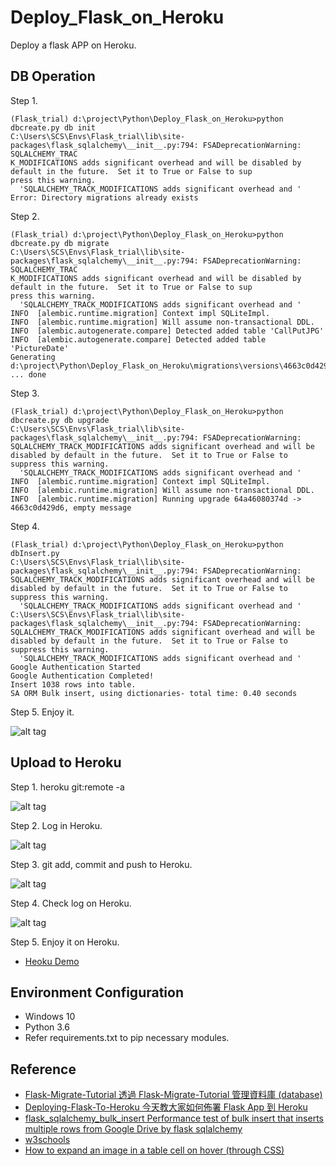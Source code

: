 # Deploy_Flask_on_Heroku
Deploy a flask APP on Heroku.

## DB Operation
Step 1.
``` 
(Flask_trial) d:\project\Python\Deploy_Flask_on_Heroku>python dbcreate.py db init
C:\Users\SCS\Envs\Flask_trial\lib\site-packages\flask_sqlalchemy\__init__.py:794: FSADeprecationWarning: SQLALCHEMY_TRAC
K_MODIFICATIONS adds significant overhead and will be disabled by default in the future.  Set it to True or False to sup
press this warning.
  'SQLALCHEMY_TRACK_MODIFICATIONS adds significant overhead and '
Error: Directory migrations already exists
``` 

Step 2.
``` 
(Flask_trial) d:\project\Python\Deploy_Flask_on_Heroku>python dbcreate.py db migrate
C:\Users\SCS\Envs\Flask_trial\lib\site-packages\flask_sqlalchemy\__init__.py:794: FSADeprecationWarning: SQLALCHEMY_TRAC
K_MODIFICATIONS adds significant overhead and will be disabled by default in the future.  Set it to True or False to sup
press this warning.
  'SQLALCHEMY_TRACK_MODIFICATIONS adds significant overhead and '
INFO  [alembic.runtime.migration] Context impl SQLiteImpl.
INFO  [alembic.runtime.migration] Will assume non-transactional DDL.
INFO  [alembic.autogenerate.compare] Detected added table 'CallPutJPG'
INFO  [alembic.autogenerate.compare] Detected added table 'PictureDate'
Generating d:\project\Python\Deploy_Flask_on_Heroku\migrations\versions\4663c0d429d6_.py ... done
``` 

Step 3.
``` 
(Flask_trial) d:\project\Python\Deploy_Flask_on_Heroku>python dbcreate.py db upgrade
C:\Users\SCS\Envs\Flask_trial\lib\site-packages\flask_sqlalchemy\__init__.py:794: FSADeprecationWarning: SQLALCHEMY_TRACK_MODIFICATIONS adds significant overhead and will be disabled by default in the future.  Set it to True or False to suppress this warning.
  'SQLALCHEMY_TRACK_MODIFICATIONS adds significant overhead and '
INFO  [alembic.runtime.migration] Context impl SQLiteImpl.
INFO  [alembic.runtime.migration] Will assume non-transactional DDL.
INFO  [alembic.runtime.migration] Running upgrade 64a46080374d -> 4663c0d429d6, empty message
``` 

Step 4.
``` 
(Flask_trial) d:\project\Python\Deploy_Flask_on_Heroku>python dbInsert.py
C:\Users\SCS\Envs\Flask_trial\lib\site-packages\flask_sqlalchemy\__init__.py:794: FSADeprecationWarning: SQLALCHEMY_TRACK_MODIFICATIONS adds significant overhead and will be disabled by default in the future.  Set it to True or False to suppress this warning.
  'SQLALCHEMY_TRACK_MODIFICATIONS adds significant overhead and '
C:\Users\SCS\Envs\Flask_trial\lib\site-packages\flask_sqlalchemy\__init__.py:794: FSADeprecationWarning: SQLALCHEMY_TRACK_MODIFICATIONS adds significant overhead and will be disabled by default in the future.  Set it to True or False to suppress this warning.
  'SQLALCHEMY_TRACK_MODIFICATIONS adds significant overhead and '
Google Authentication Started
Google Authentication Completed!
Insert 1038 rows into table.
SA ORM Bulk insert, using dictionaries- total time: 0.40 seconds
``` 

Step 5. Enjoy it.

![alt tag](https://imgur.com/yoSxIRg.jpg)

## Upload to Heroku
Step 1. heroku git:remote -a

![alt tag](https://imgur.com/AdDZgLY.jpg)

Step 2. Log in Heroku.

![alt tag](https://imgur.com/L1cnYWk.jpg)

Step 3. git add, commit and push to Heroku.

![alt tag](https://i.imgur.com/ZkVKriw.jpg)

Step 4. Check log on Heroku.

![alt tag](https://i.imgur.com/cFS1O6p.jpg)

Step 5. Enjoy it on Heroku.

* [Heoku Demo](https://marvelcomics-excelsior.herokuapp.com/)

## Environment Configuration
* Windows 10
* Python 3.6
* Refer requirements.txt to pip necessary modules.

## Reference 
* [Flask-Migrate-Tutorial 透過 Flask-Migrate-Tutorial 管理資料庫 (database)](https://github.com/twtrubiks/Flask-Migrate-Tutorial)
* [Deploying-Flask-To-Heroku 今天教大家如何佈署 Flask App 到 Heroku](https://github.com/twtrubiks/Deploying-Flask-To-Heroku)
* [flask_sqlalchemy_bulk_insert Performance test of bulk insert that inserts multiple rows from Google Drive by flask sqlalchemy](https://github.com/philip-shen/flask_sqlalchemy_bulk_insert)
* [w3schools](https://www.w3schools.com/default.asp)
* [How to expand an image in a table cell on hover (through CSS)](https://stackoverflow.com/questions/36655467/how-to-expand-an-image-in-a-table-cell-on-hover-through-css)